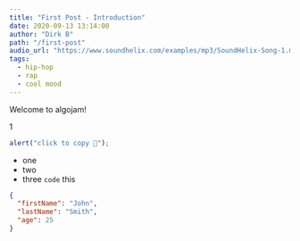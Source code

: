 ```yaml
---
title: "First Post - Introduction"
date: 2020-09-13 13:14:00
author: "Dirk B"
path: "/first-post"
audio_url: "https://www.soundhelix.com/examples/mp3/SoundHelix-Song-1.mp3"
tags:
  - hip-hop
  - rap
  - cool mood
---
```


Welcome to algojam!

1

```js
alert("click to copy 💾");
```

- one
- two
- three `code` this

```json
{
  "firstName": "John",
  "lastName": "Smith",
  "age": 25
}
```
